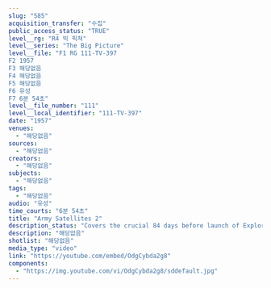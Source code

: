 ```yaml
---
slug: "585"
acquisition_transfer: "수집"
public_access_status: "TRUE"
level__rg: "R4 빅 픽쳐"
level__series: "The Big Picture"
level__file: "F1 RG 111-TV-397
F2 1957
F3 해당없음
F4 해당없음
F5 해당없음
F6 유성
F7 6분 54초"
level__file_number: "111"
level__local_identifier: "111-TV-397"
date: "1957"
venues: 
  - "해당없음"
sources: 
  - "해당없음"
creators: 
  - "해당없음"
subjects: 
  - "해당없음"
tags: 
  - "해당없음"
audio: "유성"
time_courts: "6분 54초"
title: "Army Satellites 2"
description_status: "Covers the crucial 84 days before launch of Explores 1. Features Dr. Werhner von Braun and Major General John B. Medarls. Narrated by Alexander Scourby. First complete documentary on Explores 1 and 3."
description: "해당없음"
shotlist: "해당없음"
media_type: "video"
link: "https://youtube.com/embed/OdgCybda2g8"
components: 
  - "https://img.youtube.com/vi/OdgCybda2g8/sddefault.jpg"
---
```

